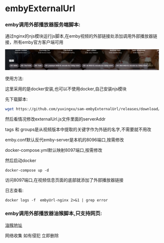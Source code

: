 # embyExternalUrl

### emby调用外部播放器服务端脚本:

通过nginx的njs模块运行js脚本,在emby视频的外部链接处添加调用外部播放器链接，所有emby官方客户端可用

![](https://raw.githubusercontent.com/bpking1/pics/main/img/Screenshot%202023-02-06%20191721.png)

使用方法:

这里采用的是docker安装,也可以不使用docker,自己安装njs模块

先下载脚本:
```bash
wget https://github.com/yuxingxu/sam-embyExternalUrl/releases/download/v0.0.1/addExternalUrl.tar.gz && mkdir -p ~/embyExternalUrl && tar -xzvf ./addExternalUrl.tar.gz -C ~/embyExternalUrl && cd ~/embyExternalUrl
```

然后看情况修改externalUrl.js文件里面的serverAddr

tags 和 groups是从视频版本中提取的关键字作为外链的名字,不需要就不用改

emby.conf默认反代emby-server是本机的8096端口,按需修改

docker-compose.yml默认映射8097端口,按需修改

然后启动docker
```
docker-compose up -d
```
访问8097端口,在视频信息页面的底部就添加了外部播放器链接

日志查看:
```
docker logs -f  embyUrl-nginx 2>&1 | grep error
```
### emby调用外部播放器油猴脚本,只支持网页:

[油猴地址](https://greasyfork.org/en/scripts/459297-embylaunchpotplayer)

网络收集 如有侵犯 立即删除

